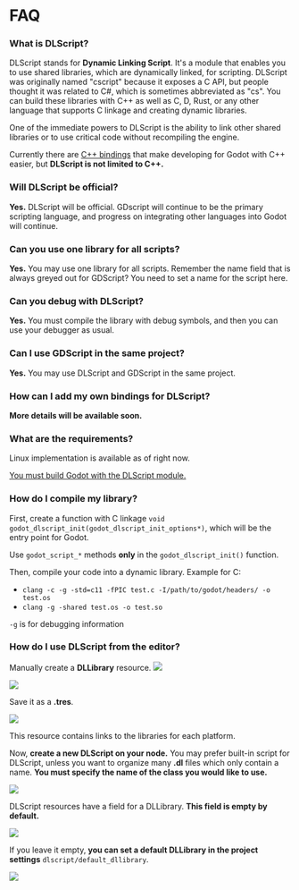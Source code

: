 # FAQ

### What is DLScript?
DLScript stands for **Dynamic Linking Script**. It's a module that enables you to use shared libraries, which are dynamically linked, for scripting. DLScript was originally named "cscript" because it exposes a C API, but people thought it was related to C#, which is sometimes abbreviated as "cs". You can build these libraries with C++ as well as C, D, Rust, or any other language that supports C linkage and creating dynamic libraries.

One of the immediate powers to DLScript is the ability to link other shared libraries or to use critical code without recompiling the engine.

Currently there are [C++ bindings](https://github.com/GodotNativeTools/cpp_bindings) that make developing for Godot with C++ easier, but **DLScript is not limited to C++.**

### Will DLScript be official?
**Yes.** DLScript will be official. GDscript will continue to be the primary scripting language, and progress on integrating other languages into Godot will continue.

### Can you use one library for all scripts?
**Yes.** You may use one library for all scripts. Remember the name field that is always greyed out for GDScript? You need to set a name for the script here.

### Can you debug with DLScript?
**Yes.** You must compile the library with debug symbols, and then you can use your debugger as usual.

### Can I use GDScript in the same project?
**Yes.** You may use DLScript and GDScript in the same project.

### How can I add my own bindings for DLScript?
**More details will be available soon.**

### What are the requirements?
Linux implementation is available as of right now.

[You must build Godot with the DLScript module.](https://github.com/GodotNativeTools/godot_dlscript_fork)

### How do I compile my library?
First, create a function with C linkage ```void godot_dlscript_init(godot_dlscript_init_options*)```, which will be the entry point for Godot.

Use ```godot_script_*``` methods **only** in the ```godot_dlscript_init()``` function.

Then, compile your code into a dynamic library. Example for C:
-   ```clang -c -g -std=c11 -fPIC test.c -I/path/to/godot/headers/ -o test.os```
-   ```clang -g -shared test.os -o test.so```

```-g``` is for debugging information

### How do I use DLScript from the editor?

Manually create a **DLLibrary** resource.
![](images/faq/dllibrary_create_new_resource.png)

![](images/faq/dllibrary_create_new_dllibrary.png)

Save it as a **.tres**.

![](images/faq/dllibrary_save_as_resource.png)

This resource contains links to the libraries for each platform.

Now, **create a new DLScript on your node.** You may prefer built-in script for DLScript, unless you want to organize many **.dl** files which only contain a name. **You must specify the name of the class you would like to use.**

![](images/faq/create_dlscript.png?raw=true)

DLScript resources have a field for a DLLibrary. **This field is empty by default.**

![](images/faq/set_script_dllibrary.png?raw=true)

If you leave it empty, **you can set a default DLLibrary in the project settings** ```dlscript/default_dllibrary```.

![](images/faq/set_project_dllibrary.png?raw=true)
